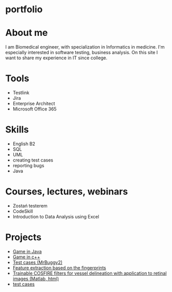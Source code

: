 # portfolio
# About me
I am Biomedical engineer, with specialization in Informatics in medicine. I'm especially interested in software testing, business analysis. On this site I want to share my experience in IT since college.

# Tools
<ul>
   <li> Testlink </li>
    <li> Jira </li>
   <li> Enterprise Architect </li>
   <li> Microsoft Office 365 </li>
  </ul>

# Skills
<ul>
   <li> English B2 </li>
   <li> SQL </li>
   <li> UML </li>
   <li> creating test cases </li>
   <li> reporting bugs </li>
   <li> Java </li>
</ul>

# Courses, lectures, webinars
<ul>
   <li> Zostań testerem </li>
   <li> CodeSkill </li>
   <li> Introduction to Data Analysis using Excel </li>
</ul>


# Projects
<ul>
   <li> <a href= "https://github.com/mallop/portfolio/tree/mallop-project1/Java_game/GameJava"> Game in Java </a> </li>
   <li> <a href= "https://github.com/mallop/portfolio/tree/mallop-project1/c%2B%2B_game"> Game in c++ </a> </li>
    <li> <a href= "https://github.com/mallop/portfolio/blob/mallop-project1/test_cases1.xlsx"> Test cases (MrBuggy2)</a> </li>
   <li> <a href= "https://github.com/mallop/portfolio/tree/mallop-project1/Matlab_feature_extraction/Matlab_feature_extraction">Feature extraction based on the fingerprints </a> </li>
    <li> <a href= "https://github.com/mallop/portfolio/tree/mallop-project1/Matlab_cosfire_filters/Matlab_cosfire_filters"> Trainable COSFIRE filters for vessel delineation with application to retinal images (Matlab, html) </a> </li>
   <li> <a href= "https://drive.google.com/drive/folders/1xgJM1eRIOKImMCfKgXdzvMqR5mPAchGq?usp=sharing">test cases</li>
 </ul>
 
